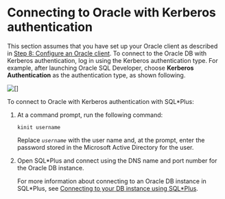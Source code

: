 # Connecting to Oracle with Kerberos authentication<a name="oracle-kerberos-connecting"></a>

This section assumes that you have set up your Oracle client as described in [Step 8: Configure an Oracle client](oracle-kerberos-setting-up.md#oracle-kerberos-setting-up.configure-oracle-client)\. To connect to the Oracle DB with Kerberos authentication, log in using the Kerberos authentication type\. For example, after launching Oracle SQL Developer, choose **Kerberos Authentication** as the authentication type, as shown following\. 

![\[\]](http://docs.aws.amazon.com/AmazonRDS/latest/UserGuide/images/ora-kerberos-auth.png)

To connect to Oracle with Kerberos authentication with SQL\*Plus:

1. At a command prompt, run the following command:

   ```
   kinit username
   ```

   Replace *`username`* with the user name and, at the prompt, enter the password stored in the Microsoft Active Directory for the user\.

1. Open SQL\*Plus and connect using the DNS name and port number for the Oracle DB instance\.

   For more information about connecting to an Oracle DB instance in SQL\*Plus, see [Connecting to your DB instance using SQL\*Plus](USER_ConnectToOracleInstance.md#USER_ConnectToOracleInstance.SQLPlus)\.
